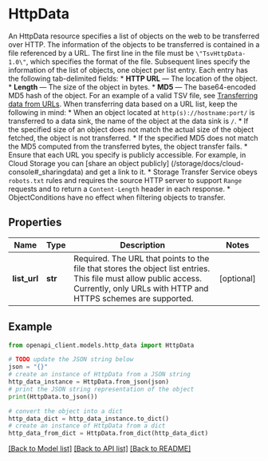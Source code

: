 # HttpData

An HttpData resource specifies a list of objects on the web to be transferred over HTTP. The information of the objects to be transferred is contained in a file referenced by a URL. The first line in the file must be `\"TsvHttpData-1.0\"`, which specifies the format of the file. Subsequent lines specify the information of the list of objects, one object per list entry. Each entry has the following tab-delimited fields: * **HTTP URL** — The location of the object. * **Length** — The size of the object in bytes. * **MD5** — The base64-encoded MD5 hash of the object. For an example of a valid TSV file, see [Transferring data from URLs](https://cloud.google.com/storage-transfer/docs/create-url-list). When transferring data based on a URL list, keep the following in mind: * When an object located at `http(s)://hostname:port/` is transferred to a data sink, the name of the object at the data sink is `/`. * If the specified size of an object does not match the actual size of the object fetched, the object is not transferred. * If the specified MD5 does not match the MD5 computed from the transferred bytes, the object transfer fails. * Ensure that each URL you specify is publicly accessible. For example, in Cloud Storage you can [share an object publicly] (/storage/docs/cloud-console#_sharingdata) and get a link to it. * Storage Transfer Service obeys `robots.txt` rules and requires the source HTTP server to support `Range` requests and to return a `Content-Length` header in each response. * ObjectConditions have no effect when filtering objects to transfer.

## Properties

Name | Type | Description | Notes
------------ | ------------- | ------------- | -------------
**list_url** | **str** | Required. The URL that points to the file that stores the object list entries. This file must allow public access. Currently, only URLs with HTTP and HTTPS schemes are supported. | [optional] 

## Example

```python
from openapi_client.models.http_data import HttpData

# TODO update the JSON string below
json = "{}"
# create an instance of HttpData from a JSON string
http_data_instance = HttpData.from_json(json)
# print the JSON string representation of the object
print(HttpData.to_json())

# convert the object into a dict
http_data_dict = http_data_instance.to_dict()
# create an instance of HttpData from a dict
http_data_from_dict = HttpData.from_dict(http_data_dict)
```
[[Back to Model list]](../README.md#documentation-for-models) [[Back to API list]](../README.md#documentation-for-api-endpoints) [[Back to README]](../README.md)


